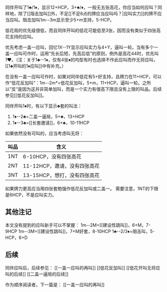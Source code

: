同伴开叫了1♣/1♦，显示12+HCP，3+♣/♦，一般无五张高花，你应当如何应叫？同样地，除了[[阻击加叫]]外，不足[[不足6点的牌应当应叫吗？|应叫实力]]的牌不应当应叫。阻击加叫1m--3m显示至少5+m支持，5-HCP。

低花局的优先级很低，而且同伴开叫的低花可能低至3张，因而没有类似于四张高花支持的应叫。

优先考虑一盖一应叫，回忆1X--1Y显示应叫实力与4+Y，逼叫一轮。当有多个一盖一应叫可作时，运用“先长后短，先高后低”的原则，例外是高花44时，优先叫1♥。（注：关于1♣--1♦，仅有4张♦的均型有时也选择不作此应叫而作无将应叫，[[1♣开叫的1♦应叫]]中有补充。）

在没有一盖一应叫可作时，如果对同伴低花有5+好支持，且牌力在11+HCP，可以作“低花反加叫“：1m--2m\*=低花反加叫，5+m，11+HCP，逼叫一轮。之所以”反“是因为这并非简单加叫，而是一个实力有很高下限且没有上限的叫品。后续参见[[低花反加叫]]。

同伴开叫1♦时，有以下显示♣套的叫法：
1. 1♦--2♣=二盖一逼局，5+♣，13+HCP
2. 1♦--3♣=[[长套邀请]]，6+♣，10-11HCP

如果依然没有可叫的，应当考虑叫无将：

| 叫品  | 含义                 |
| --- | ------------------ |
| 1NT | 6-10HCP，没有四张高花     |
| 2NT | 11-12HCP，邀请，没有四张高花 |
| 3NT | 13-15HCP，想打，没有四张高花 |
如果牌力更高应当用四张套勉强作低花反加叫或二盖一。
需要注意，1NT的下限是6HCP，不是应叫实力。

## 其他注记
本文没有提到的应叫新手可以不掌握：
1m--2M=[[建设性跳叫]]，6+M，7-9HCP
1m--3M=[[建设性跳叫]]，7+M好套，8-10HCP
1♣--2/3♦=阻击叫，5-HCP，6+D

## 后续
同伴应叫后，后续参见：
[[一盖一应叫的再叫]]
[[低花反加叫]]
[[低花开叫无将应叫的后续]]
[[二盖一逼局的后续]]

作为顺序阅读者，下一篇是：
[[一盖一应叫的再叫]]
